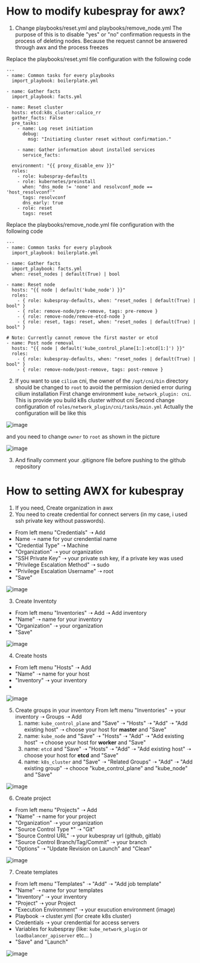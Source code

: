 # How to modify kubespray for awx?

1. Change playbooks/reset.yml and playbooks/remove_node.yml
The purpose of this is to disable "yes" or "no" confirmation requests in the process of deleting nodes. Because the request cannot be answered through awx and the process freezes

Replace the playbooks/reset.yml file configuration with the following code
```
---
- name: Common tasks for every playbooks
  import_playbook: boilerplate.yml

- name: Gather facts
  import_playbook: facts.yml

- name: Reset cluster
  hosts: etcd:k8s_cluster:calico_rr
  gather_facts: False
  pre_tasks:
    - name: Log reset initiation
      debug:
        msg: "Initiating cluster reset without confirmation."

    - name: Gather information about installed services
      service_facts:

  environment: "{{ proxy_disable_env }}"
  roles:
    - role: kubespray-defaults
    - role: kubernetes/preinstall
      when: "dns_mode != 'none' and resolvconf_mode == 'host_resolvconf'"
      tags: resolvconf
      dns_early: true
    - role: reset
      tags: reset
```

Replace the playbooks/remove_node.yml file configuration with the following code

```
---
- name: Common tasks for every playbook
  import_playbook: boilerplate.yml

- name: Gather facts
  import_playbook: facts.yml
  when: reset_nodes | default(True) | bool

- name: Reset node
  hosts: "{{ node | default('kube_node') }}"
  roles:
    - { role: kubespray-defaults, when: "reset_nodes | default(True) | bool" }
    - { role: remove-node/pre-remove, tags: pre-remove }
    - { role: remove-node/remove-etcd-node }
    - { role: reset, tags: reset, when: "reset_nodes | default(True) | bool" }

# Note: Currently cannot remove the first master or etcd
- name: Post node removal
  hosts: "{{ node | default('kube_control_plane[1:]:etcd[1:]') }}"
  roles:
    - { role: kubespray-defaults, when: "reset_nodes | default(True) | bool" }
    - { role: remove-node/post-remove, tags: post-remove }
```


2. If you want to use `cilium` cni, the owner of the `/opt/cni/bin` directory should be changed to `root` to avoid the permission denied error during cilium installation
First change environment `kube_network_plugin: cni`. This is provide you build k8s cluster without cni 
Second change configuration of `roles/network_plugin/cni/tasks/main.yml`
Actually the configuration will be like this

![image](https://github.com/bexruzdiv/awx-kubespray-2-24-1/assets/107495220/e298b41d-6142-45b2-8d90-b74a847f1a20)

and you need to change `owner` to `root` as shown in the picture

![image](https://github.com/bexruzdiv/awx-kubespray-2-24-1/assets/107495220/00cfc743-def5-471b-a07c-e544cd81c5f2)

3. And finally comment your .gitignore file before pushing to the github repository

# How to setting AWX for kubespray
1. If you need, Create organization in awx 
2. You need to create credential for connect servers (in my case, i used ssh private key without passwords).

  - From left menu "Credentials" ➝ Add
  - Name  ➝  name for your crendential name
  - "Credential Type" ➝ Machine
  - "Organization" ➝ your organization
  - "SSH Private Key" ➝ your private ssh key, if a private key was used
  - "Privilege Escalation Method" ➝ sudo
  - "Privilege Escalation Username" ➝ root
  - "Save"

![image](https://github.com/bexruzdiv/awx-kubespray-2-24-1/assets/107495220/06d78578-f3f9-464a-a032-538c986a5131)


3. Create Inventoty
  - From left menu "Inventories" ➝ Add ➝ Add inventory
  - "Name"  ➝ name for your inventory 
  - "Organization" ➝ your organization
  - "Save"

![image](https://github.com/bexruzdiv/awx-kubespray-2-24-1/assets/107495220/9cbe9e90-d41f-4f1f-a426-40f131beb5da)

4. Create hosts
  -  From left menu "Hosts" ➝ Add
  -  "Name"  ➝ name for your host
  -  "Inventory"  ➝ your inventory
  -  
![image](https://github.com/bexruzdiv/awx-kubespray-2-24-1/assets/107495220/f6878f83-2765-4141-be05-7e35aa956d77)

5. Create groups in your inventory
    From left menu "Inventories" ➝ your inventory ➝ Groups ➝ Add 
    1. name: `kube_control_plane` and "Save" ➝ "Hosts"  ➝ "Add"  ➝ "Add existing host" ➝ choose your host for __master__ and "Save"
    2. name: `kube_node` and "Save" ➝  "Hosts" ➝ "Add"  ➝ "Add existing host" ➝ choose your host for __worker__ and "Save"
    3. name: `etcd` and "Save"  ➝  "Hosts" ➝ "Add"  ➝ "Add existing host" ➝ choose your host for __etcd__ and "Save"
    4. name: `k8s_cluster` and "Save" ➝ "Related Groups" ➝ "Add"  ➝ "Add existing group" ➝ chooce "kube_control_plane" and "kube_node" and "Save"
   
![image](https://github.com/bexruzdiv/awx-kubespray-2-24-1/assets/107495220/cf63e14d-13cd-4548-a6a3-d08a0b372165)

6. Create project
  -  From left menu "Projects"  ➝ Add
  -  "Name"  ➝  name for your project
  -  "Organization"  ➝  your organization
  -  "Source Control Type *"  ➝  "Git"
  -  "Source Control URL"   ➝  your kubespray url (github, gitlab)
  -  "Source Control Branch/Tag/Commit"   ➝  your branch
  -  "Options"    ➝   "Update Revision on Launch" and "Clean"

![image](https://github.com/bexruzdiv/awx-kubespray-2-24-1/assets/107495220/2cfa2129-2f53-46bc-88ba-3b6237ebb658)

7. Create templates
  -  From left menu "Templates"  ➝ "Add" ➝  "Add job template"
  -  "Name"  ➝  name for your templates
  -  "Inventory"  ➝ your inventory
  -  "Project"  ➝ your Project
  -  "Execution Environment"  ➝  your exucution environment (image)
  -  Playbook  ➝  cluster.yml (for create k8s cluster)
  -  Credentials  ➝  your crendential for access servers
  -  Variables for kubespray (like: `kube_network_plugin` or `loadbalancer_apiserver` etc... )
  -  "Save" and "Launch"

![image](https://github.com/bexruzdiv/awx-kubespray-2-24-1/assets/107495220/a85a4d6c-35cd-4c02-a0a9-40bec6cc2c45)


